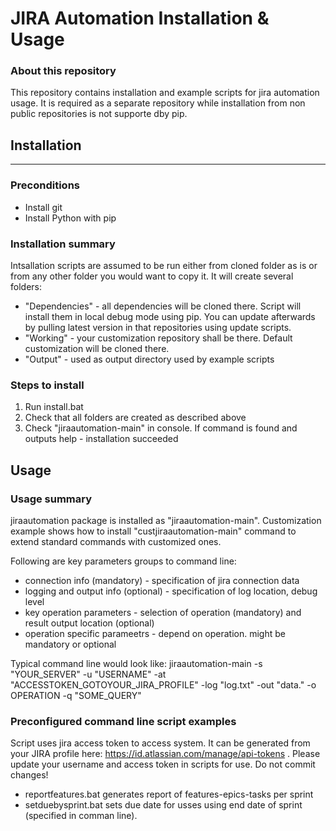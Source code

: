 # JIRA Automation Installation & Usage

### About this repository
This repository contains installation and example scripts for jira automation usage.
It is required as a separate repository while installation from non public repositories is not supporte dby pip.


## Installation
*****

### Preconditions
* Install git
* Install Python with pip

### Installation summary
Intsallation scripts are assumed to be run either from cloned folder as is or from any other folder you would want to copy it. It will create several folders:

- "Dependencies" - all dependencies will be cloned there. Script will install them in local debug mode using pip. You can update afterwards by pulling latest version in that repositories using update scripts.
- "Working" - your customization repository shall be there. Default customization will be cloned there.
- "Output" - used as output directory used by example scripts

### Steps to install
1. Run install.bat
2. Check that all folders are created as described above
3. Check "jiraautomation-main" in console. If command is found and outputs help - installation succeeded


## Usage

### Usage summary
jiraautomation package is installed as "jiraautomation-main". Customization example shows how to install "custjiraautomation-main" command to extend standard commands with customized ones.

Following are key parameters groups to command line:

- connection info (mandatory) - specification of jira connection data
- logging and output info (optional) - specification of log location, debug level
- key operation parameters - selection of operation (mandatory) and result output location (optional)
- operation specific parameetrs - depend on operation. might be mandatory or optional

Typical command line would look like:
jiraautomation-main -s "YOUR_SERVER" -u "USERNAME" -at "ACCESSTOKEN_GOTOYOUR_JIRA_PROFILE" -log "log.txt" -out "data." -o OPERATION -q "SOME_QUERY"

### Preconfigured command line script examples
Script uses jira access token to access system. It can be generated from your JIRA profile here: https://id.atlassian.com/manage/api-tokens . Please update your username and access token in scripts for use. Do not commit changes!

* reportfeatures.bat generates report of features-epics-tasks per sprint
* setduebysprint.bat sets due date for usses using end date of sprint (specified in comman line).
